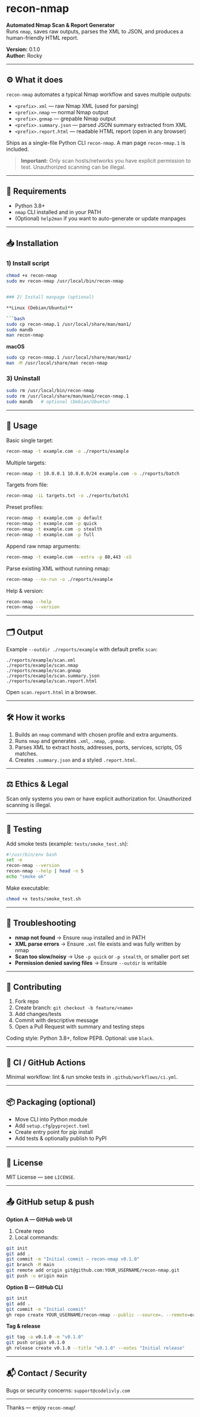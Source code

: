 # recon-nmap

**Automated Nmap Scan & Report Generator**  
Runs `nmap`, saves raw outputs, parses the XML to JSON, and produces a human-friendly HTML report.

**Version:** 0.1.0  
**Author:** Rocky

---

## ⚙️ What it does

`recon-nmap` automates a typical Nmap workflow and saves multiple outputs:

- `<prefix>.xml` — raw Nmap XML (used for parsing)  
- `<prefix>.nmap` — normal Nmap output  
- `<prefix>.gnmap` — grepable Nmap output  
- `<prefix>.summary.json` — parsed JSON summary extracted from XML  
- `<prefix>.report.html` — readable HTML report (open in any browser)

Ships as a single-file Python CLI `recon-nmap`. A man page `recon-nmap.1` is included.

> **Important:** Only scan hosts/networks you have explicit permission to test. Unauthorized scanning can be illegal.

---

## 🔧 Requirements

- Python 3.8+  
- `nmap` CLI installed and in your PATH  
- (Optional) `help2man` if you want to auto-generate or update manpages

---

## 📥 Installation

### 1) Install script
```bash
chmod +x recon-nmap
sudo mv recon-nmap /usr/local/bin/recon-nmap


### 2) Install manpage (optional)

**Linux (Debian/Ubuntu)**

```bash
sudo cp recon-nmap.1 /usr/local/share/man/man1/
sudo mandb
man recon-nmap
```

**macOS**

```bash
sudo cp recon-nmap.1 /usr/local/share/man/man1/
man -M /usr/local/share/man recon-nmap
```

### 3) Uninstall

```bash
sudo rm /usr/local/bin/recon-nmap
sudo rm /usr/local/share/man/man1/recon-nmap.1
sudo mandb   # optional (Debian/Ubuntu)
```

---

## 🧭 Usage

Basic single target:

```bash
recon-nmap -t example.com -o ./reports/example
```

Multiple targets:

```bash
recon-nmap -t 10.0.0.1 10.0.0.0/24 example.com -o ./reports/batch
```

Targets from file:

```bash
recon-nmap -iL targets.txt -o ./reports/batch1
```

Preset profiles:

```bash
recon-nmap -t example.com -p default
recon-nmap -t example.com -p quick
recon-nmap -t example.com -p stealth
recon-nmap -t example.com -p full
```

Append raw nmap arguments:

```bash
recon-nmap -t example.com --extra -p 80,443 -sS
```

Parse existing XML without running nmap:

```bash
recon-nmap --no-run -o ./reports/example
```

Help & version:

```bash
recon-nmap --help
recon-nmap --version
```

---

## 🗂 Output

Example `--outdir ./reports/example` with default prefix `scan`:

```
./reports/example/scan.xml
./reports/example/scan.nmap
./reports/example/scan.gnmap
./reports/example/scan.summary.json
./reports/example/scan.report.html
```

Open `scan.report.html` in a browser.

---

## 🛠 How it works

1. Builds an `nmap` command with chosen profile and extra arguments.
2. Runs `nmap` and generates `.xml`, `.nmap`, `.gnmap`.
3. Parses XML to extract hosts, addresses, ports, services, scripts, OS matches.
4. Creates `.summary.json` and a styled `.report.html`.

---

## ⚖️ Ethics & Legal

Scan only systems you own or have explicit authorization for. Unauthorized scanning is illegal.

---

## 🧪 Testing

Add smoke tests (example: `tests/smoke_test.sh`):

```bash
#!/usr/bin/env bash
set -e
recon-nmap --version
recon-nmap --help | head -n 5
echo "smoke ok"
```

Make executable:

```bash
chmod +x tests/smoke_test.sh
```

---

## 🛟 Troubleshooting

* **nmap not found** → Ensure `nmap` installed and in PATH
* **XML parse errors** → Ensure `.xml` file exists and was fully written by nmap
* **Scan too slow/noisy** → Use `-p quick` or `-p stealth`, or smaller port set
* **Permission denied saving files** → Ensure `--outdir` is writable

---

## 🧩 Contributing

1. Fork repo
2. Create branch: `git checkout -b feature/<name>`
3. Add changes/tests
4. Commit with descriptive message
5. Open a Pull Request with summary and testing steps

Coding style: Python 3.8+, follow PEP8. Optional: use `black`.

---

## 🔁 CI / GitHub Actions

Minimal workflow: lint & run smoke tests in `.github/workflows/ci.yml`.

---

## 📦 Packaging (optional)

* Move CLI into Python module
* Add `setup.cfg`/`pyproject.toml`
* Create entry point for pip install
* Add tests & optionally publish to PyPI

---

## 🧾 License

MIT License — see `LICENSE`.

---

## 📤 GitHub setup & push

**Option A — GitHub web UI**

1. Create repo
2. Local commands:

```bash
git init
git add .
git commit -m "Initial commit — recon-nmap v0.1.0"
git branch -M main
git remote add origin git@github.com:YOUR_USERNAME/recon-nmap.git
git push -u origin main
```

**Option B — GitHub CLI**

```bash
git init
git add .
git commit -m "Initial commit"
gh repo create YOUR_USERNAME/recon-nmap --public --source=. --remote=origin --push
```

**Tag & release**

```bash
git tag -a v0.1.0 -m "v0.1.0"
git push origin v0.1.0
gh release create v0.1.0 --title "v0.1.0" --notes "Initial release"
```

---

## 📬 Contact / Security

Bugs or security concerns: `support@codelivly.com` 

---

Thanks — enjoy `recon-nmap`!

```
